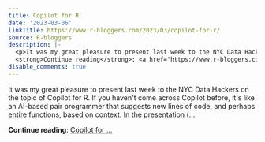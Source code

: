 ```yaml
---
title: Copilot for R
date: '2023-03-06'
linkTitle: https://www.r-bloggers.com/2023/03/copilot-for-r/
source: R-bloggers
description: |-
  <p>It was my great pleasure to present last week to the NYC Data Hackers on the topic of Copilot for R. If you haven't come across Copilot before, it's like an AI-based pair programmer that suggests new lines of code, and perhaps entire functions, based on context. In the presentation (...</p>
  <strong>Continue reading</strong>: <a href="https://www.r-bloggers.com/2023/03/copilot-for-r/">Copilot for ...
disable_comments: true
---
```

<p>It was my great pleasure to present last week to the NYC Data Hackers on the topic of Copilot for R. If you haven't come across Copilot before, it's like an AI-based pair programmer that suggests new lines of code, and perhaps entire functions, based on context. In the presentation (...</p>
<strong>Continue reading</strong>: <a href="https://www.r-bloggers.com/2023/03/copilot-for-r/">Copilot for ...